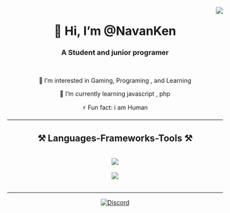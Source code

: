 <img align="right" src="https://visitor-badge.laobi.icu/badge?page_id=salesp07.salesp07" />

<h1 align="center">
👋 Hi, I’m @NavanKen
</h1>

<h3 align="center">A Student and junior programer</h3>

<br/>

<div align="center">
 
👀 I’m interested in Gaming, Programing , and Learning
 

🌱 I’m currently learning javascript , php


⚡ Fun fact: i am Human 
 </div>
 


 <hr/>
 
<h2 align="center">⚒️ Languages-Frameworks-Tools ⚒️</h2>
<br/>
<div align="center">
    <img src="https://skillicons.dev/icons?i=html,css,javascript,php,vscode,github" /> <br><br>
    <img src="https://skillicons.dev/icons?i=react,laravel,mongodb,mysql,nodejs,express,bootstrap" /> <br> 
</div>

<br/>
<hr/>

<div align="center">
<a href="https://discord.com/users/711079595314511912"><img src="https://lanyard.cnrad.dev/api/711079595314511912?borderRadius=20px&bg=00000000" alt="Discord" /></a> 
</div>

